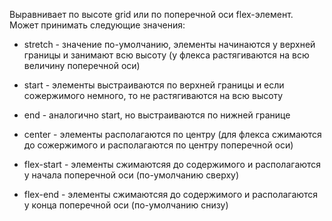 Выравнивает по высоте grid или по поперечной оси flex-элемент. Может принимать следующие значения:
- stretch - значение по-умолчанию, элементы начинаются у верхней границы и занимают всю высоту (у флекса растягиваются на всю величину поперечной оси)
- start - элементы выстраиваются по верхней границы и если сожержимого немного, то не растягиваются на всю высоту
- end - аналогично start, но выстраиваются по нижней границе
- center - элементы располагаются по центру (для флекса сжимаются до сожержимого и располагаются по центру поперечной оси)

- flex-start - элементы сжимаютсяя до содержимого и располагаются у начала поперечной оси (по-умолчанию сверху)
- flex-end - элементы сжимаютсяя до содержимого и располагаются у конца поперечной оси (по-умолчанию снизу)